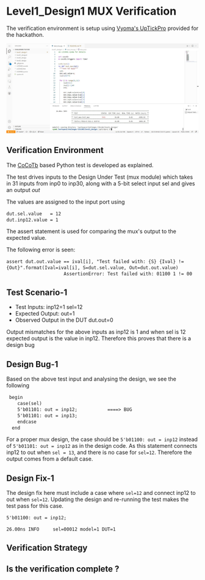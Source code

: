 # Level1_Design1 MUX Verification

The verification environment is setup using [Vyoma's UpTickPro](https://vyomasystems.com) provided for the hackathon.

![](screenshot.png)

## Verification Environment

The [CoCoTb](https://www.cocotb.org/) based Python test is developed as explained. 

The test drives inputs to the Design Under Test (mux module) which takes in 31 inputs from inp0 to inp30, along with a 5-bit select input sel and gives an output *out*

The values are assigned to the input port using 
```
dut.sel.value   = 12
dut.inp12.value = 1
```

The assert statement is used for comparing the mux's output to the expected value.

The following error is seen:
```
assert dut.out.value == ival[i], "Test failed with: {S} {Ival} != {Out}".format(Ival=ival[i], S=dut.sel.value, Out=dut.out.value)
                     AssertionError: Test failed with: 01100 1 != 00
```
## Test Scenario-1 
- Test Inputs: inp12=1 sel=12
- Expected Output: out=1
- Observed Output in the DUT dut.out=0

Output mismatches for the above inputs as inp12 is 1 and when sel is 12 expected output is the value in inp12. 
Therefore this proves that there is a design bug

## Design Bug-1
Based on the above test input and analysing the design, we see the following

```
 begin
    case(sel)
    5'b01101: out = inp12;           ====> BUG
    5'b01101: out = inp13;
    endcase
  end

```
For a proper mux design, the case should be ``5'b01100: out = inp12`` instead of ``5'b01101: out = inp12`` as in the design code. As this statement connects inp12 to out when ``sel = 13``, and there is no case for ``sel=12``. Therefore the output comes from a default case.

## Design Fix-1
The design fix here must include a case where ``sel=12`` and connect inp12 to out when ``sel=12``.
Updating the design and re-running the test makes the test pass for this case.

```
5'b01100: out = inp12;
```

```
26.00ns INFO     sel=00012 model=1 DUT=1
```


## Verification Strategy

## Is the verification complete ?
